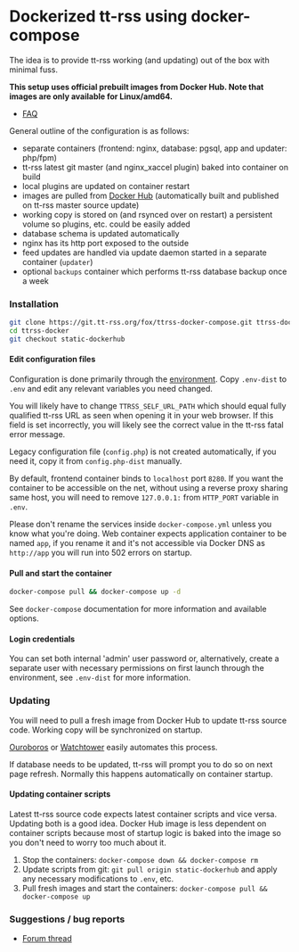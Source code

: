 # Dockerized tt-rss using docker-compose

The idea is to provide tt-rss working (and updating) out of the box with minimal fuss.

**This setup uses official prebuilt images from Docker Hub. Note that images are only available for Linux/amd64.**

- [FAQ](https://git.tt-rss.org/fox/ttrss-docker-compose.wiki.git/tree/Home.md#faq)

General outline of the configuration is as follows:

 - separate containers (frontend: nginx, database: pgsql, app and updater: php/fpm)
 - tt-rss latest git master (and nginx_xaccel plugin) baked into container on build
 - local plugins are updated on container restart
 - images are pulled from [Docker Hub](https://hub.docker.com/u/cthulhoo) (automatically built and published on tt-rss master source update)
 - working copy is stored on (and rsynced over on restart) a persistent volume so plugins, etc. could be easily added
 - database schema is updated automatically
 - nginx has its http port exposed to the outside
 - feed updates are handled via update daemon started in a separate container (`updater`)
 - optional `backups` container which performs tt-rss database backup once a week

### Installation

```sh
git clone https://git.tt-rss.org/fox/ttrss-docker-compose.git ttrss-docker
cd ttrss-docker
git checkout static-dockerhub
```

#### Edit configuration files

Configuration is done primarily through the [environment](https://git.tt-rss.org/fox/ttrss-docker-compose.wiki.git/tree/Home.md#how-do-i-set-global-configuration-options). Copy ``.env-dist`` to ``.env`` and edit any relevant variables you need changed.

You will likely have to change ``TTRSS_SELF_URL_PATH`` which should equal fully qualified tt-rss
URL as seen when opening it in your web browser. If this field is set incorrectly, you will
likely see the correct value in the tt-rss fatal error message.

Legacy configuration file (`config.php`) is not created automatically, if you need it, copy it from `config.php-dist` manually.

By default, frontend container binds to `localhost` port `8280`. If you want the container to be
accessible on the net, without using a reverse proxy sharing same host, you will need to
remove ``127.0.0.1:`` from ``HTTP_PORT`` variable in ``.env``.

Please don't rename the services inside `docker-compose.yml` unless you know what you're doing. Web container expects application container to be named `app`, if you rename it and it's not accessible via Docker DNS as `http://app` you will run into 502 errors on startup.

#### Pull and start the container

```sh
docker-compose pull && docker-compose up -d
```

See ``docker-compose`` documentation for more information and available options.

#### Login credentials

You can set both internal 'admin' user password or, alternatively, create a separate user with necessary permissions
on first launch through the environment, see `.env-dist` for more information.

### Updating

You will need to pull a fresh image from Docker Hub to update tt-rss source code. Working copy
will be synchronized on startup.

[Ouroboros](https://hub.docker.com/r/pyouroboros/ouroboros) or [Watchtower](https://hub.docker.com/r/containrrr/watchtower) easily automates this process.

If database needs to be updated, tt-rss will prompt you to do so on next page refresh. Normally this happens
automatically on container startup.

#### Updating container scripts

Latest tt-rss source code expects latest container scripts and vice versa. Updating both is a good idea. Docker Hub image is less dependent on container scripts because most of startup logic is baked into the image so you don't need to worry too much about it.

1. Stop the containers: ``docker-compose down && docker-compose rm``
2. Update scripts from git: ``git pull origin static-dockerhub`` and apply any necessary modifications to ``.env``, etc.
3. Pull fresh images and start the containers: ``docker-compose pull && docker-compose up``

### Suggestions / bug reports

- [Forum thread](https://community.tt-rss.org/t/docker-compose-tt-rss/2894)
